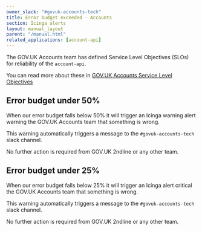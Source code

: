 ```yaml
---
owner_slack: "#govuk-accounts-tech"
title: Error budget exceeded - Accounts
section: Icinga alerts
layout: manual_layout
parent: "/manual.html"
related_applications: [account-api]
---
```


The GOV.UK Accounts team has defined Service Level Objectives (SLOs) for reliability of the `account-api`.

You can read more about these in [GOV.UK Accounts Service Level Objectives](https://docs.google.com/document/d/1HVXlyy2vdy9U0O-_7Nw8_Oso7VXQeKgJ2_-bi4pKlz0/edit)

## Error budget under 50%

When our error budget falls below 50% it will trigger an Icinga warning alert warning the GOV.UK Accounts team that something is wrong.

This warning automatically triggers a message to the `#govuk-accounts-tech` slack channel.

No further action is required from GOV.UK 2ndline or any other team.

## Error budget under 25%

When our error budget falls below 25% it will trigger an Icinga alert critical the GOV.UK Accounts team that something is wrong.

This warning automatically triggers a message to the `#govuk-accounts-tech` slack channel.

No further action is required from GOV.UK 2ndline or any other team.
